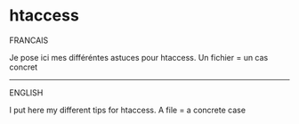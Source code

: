 # htaccess


FRANCAIS

Je pose ici mes différéntes astuces pour htaccess.
Un fichier = un cas concret


---


ENGLISH

I put here my different tips for htaccess.
A file = a concrete case
